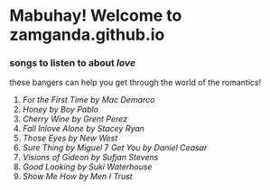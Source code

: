# Mabuhay! Welcome to zamganda.github.io
### songs to listen to about *love*
these bangers can help you get through the world of the romantics!

1.  *For the First Time by Mac Demarco*
2. *Honey by Boy Pablo*
3.  *Cherry Wine by Grent Perez*
4.  *Fall Inlove Alone by Stacey Ryan*
5.  *Those Eyes by New West*
6.  *Sure Thing by Miguel*
7  *Get You by Daniel Ceasar*
8.  *Visions of Gideon by Sufjan Stevens*
9.  *Good Looking by Suki Waterhouse*
10. *Show Me How by Men I Trust*
